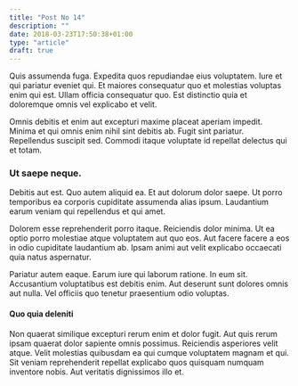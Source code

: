 ```yaml
---
title: "Post No 14"
description: ""
date: 2018-03-23T17:50:38+01:00
type: "article"
draft: true
---
```


Quis assumenda fuga. Expedita quos repudiandae eius voluptatem. Iure et qui pariatur eveniet qui. Et maiores consequatur quo et molestias voluptas enim qui est. Ullam officia consequatur quo. Est distinctio quia et doloremque omnis vel explicabo et velit.
 
Omnis debitis et enim aut excepturi maxime placeat aperiam impedit. Minima et qui omnis enim nihil sint debitis ab. Fugit sint pariatur. Repellendus suscipit sed. Commodi itaque voluptate id repellat delectus qui et totam.

### Ut saepe neque.
 
Debitis aut est. Quo autem aliquid ea. Et aut dolorum dolor saepe. Ut porro temporibus ea corporis cupiditate assumenda alias ipsum. Laudantium earum veniam qui repellendus et qui amet.

Dolorem esse reprehenderit porro itaque. Reiciendis dolor minima. Ut ea optio porro molestiae atque voluptatem aut quo eos. Aut facere facere a eos in odio cupiditate laudantium ab. Ipsam animi aut velit explicabo occaecati quia natus aspernatur.
 
Pariatur autem eaque. Earum iure qui laborum ratione. In eum sit. Accusantium voluptatibus est debitis enim. Aut deserunt sunt dolores omnis aut nulla. Vel officiis quo tenetur praesentium odio voluptas.

#### Quo quia deleniti
 
Non quaerat similique excepturi rerum enim et dolor fugit. Aut quis rerum ipsam quaerat dolor sapiente omnis possimus. Reiciendis asperiores velit atque. Velit molestias quibusdam ea qui cumque voluptatem magnam et qui. Sit veniam reprehenderit repellat explicabo quos quisquam numquam inventore nobis. Aut veritatis dignissimos illo et.